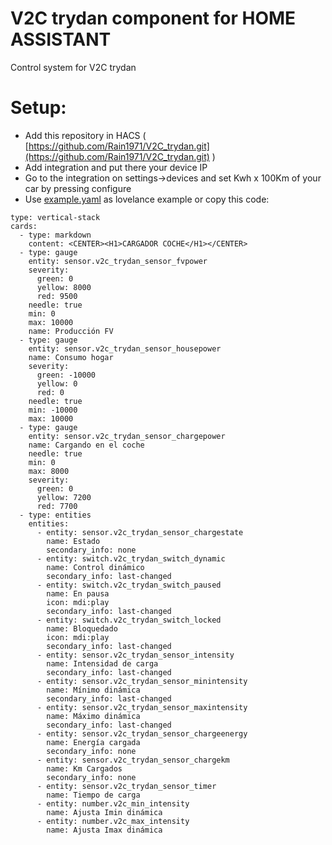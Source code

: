 # V2C trydan component for HOME ASSISTANT

Control system for V2C trydan

# Setup:

* Add this repository in HACS ( [https://github.com/Rain1971/V2C_trydan.git](https://github.com/Rain1971/V2C_trydan.git) )
* Add integration and put there your device IP
* Go to the integration on settings->devices and set Kwh x 100Km of your car by pressing configure
* Use [example.yaml](https://raw.githubusercontent.com/Rain1971/V2C_trydan/main/example.yaml) as lovelance example or copy this code:

```
type: vertical-stack
cards:
  - type: markdown
    content: <CENTER><H1>CARGADOR COCHE</H1></CENTER>
  - type: gauge
    entity: sensor.v2c_trydan_sensor_fvpower
    severity:
      green: 0
      yellow: 8000
      red: 9500
    needle: true
    min: 0
    max: 10000
    name: Producción FV
  - type: gauge
    entity: sensor.v2c_trydan_sensor_housepower
    name: Consumo hogar
    severity:
      green: -10000
      yellow: 0
      red: 0
    needle: true
    min: -10000
    max: 10000
  - type: gauge
    entity: sensor.v2c_trydan_sensor_chargepower
    name: Cargando en el coche
    needle: true
    min: 0
    max: 8000
    severity:
      green: 0
      yellow: 7200
      red: 7700
  - type: entities
    entities:
      - entity: sensor.v2c_trydan_sensor_chargestate
        name: Estado
        secondary_info: none
      - entity: switch.v2c_trydan_switch_dynamic
        name: Control dinámico
        secondary_info: last-changed
      - entity: switch.v2c_trydan_switch_paused
        name: En pausa
        icon: mdi:play
        secondary_info: last-changed
      - entity: switch.v2c_trydan_switch_locked
        name: Bloquedado
        icon: mdi:play
        secondary_info: last-changed
      - entity: sensor.v2c_trydan_sensor_intensity
        name: Intensidad de carga
        secondary_info: last-changed
      - entity: sensor.v2c_trydan_sensor_minintensity
        name: Mínimo dinámica
        secondary_info: last-changed
      - entity: sensor.v2c_trydan_sensor_maxintensity
        name: Máximo dinámica
        secondary_info: last-changed
      - entity: sensor.v2c_trydan_sensor_chargeenergy
        name: Energía cargada
        secondary_info: none
      - entity: sensor.v2c_trydan_sensor_chargekm
        name: Km Cargados
        secondary_info: none
      - entity: sensor.v2c_trydan_sensor_timer
        name: Tiempo de carga
      - entity: number.v2c_min_intensity
        name: Ajusta Imin dinámica
      - entity: number.v2c_max_intensity
        name: Ajusta Imax dinámica
```
